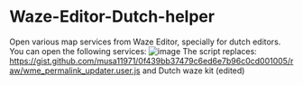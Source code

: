 # Waze-Editor-Dutch-helper
Open various map services from Waze Editor, specially for dutch editors.
You can open the following services:
![image](https://github.com/bruvv/Waze-Editor-Dutch-helper/assets/3063928/c8503064-7bf4-4f08-bbd6-fdba826e0056)
The script replaces:
https://gist.github.com/musa11971/0f439bb37479c6ed6e7b96c0cd001005/raw/wme_permalink_updater.user.js
and
Dutch waze kit (edited)
